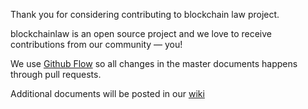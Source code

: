 Thank you for considering contributing to blockchain law project.

blockchainlaw is an open source project and we love to receive contributions from our community — you! 

We use [Github Flow](https://guides.github.com/introduction/flow/index.html) so all changes in the master documents happens through pull requests.

Additional documents will be posted in our [wiki](https://github.com/blueswanacademy/blockchainlaw/wiki)
